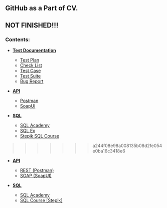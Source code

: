 ## GitHub as a Part of CV.
## NOT FINISHED!!!

### Contents:
* [**Test Documentation**](https://github.com/TTemnik/part_of_CV/tree/main/QA/Test-Documentation)
  * [Test Plan](https://github.com/TTemnik/part_of_CV/tree/main/QA/Test-Documentation/Test%20Plans)
  * [Check List](https://github.com/TTemnik/part_of_CV/tree/main/QA/Test-Documentation/Check%20Lists)
  * [Test Case](https://github.com/TTemnik/part_of_CV/tree/main/QA/Test-Documentation/Test%20Cases)
  * [Test Suite](https://github.com/TTemnik/part_of_CV/tree/main/QA/Test-Documentation/Test%20Suites)
  * [Bug Report](https://github.com/TTemnik/part_of_CV/tree/main/QA/Test-Documentation/Bug%20Reports)
  
  
* [**API**](https://github.com/TTemnik/part_of_CV/tree/main/QA/API)
  * [Postman](https://github.com/TTemnik/part_of_CV/tree/main/QA/API/Postman)
  * [SoapUI](https://github.com/TTemnik/part_of_CV/tree/main/QA/API/SoapUI)


* [**SQL**](https://github.com/TTemnik/part_of_CV/tree/main/QA/SQL)
  * [SQL Academy](https://github.com/TTemnik/part_of_CV/tree/main/QA/SQL/SQL%20Academy)
  * [SQL Ex](https://github.com/TTemnik/part_of_CV/tree/main/QA/SQL/SQL%20Ex)
  * [Stepik SQL Course](https://github.com/TTemnik/part_of_CV/tree/main/QA/SQL/SQL%20Course%20Stepik)
>>>>>>> a244f08e98a008135b08d2fe054e0ba16c3418e6


* [**API**](https://github.com/TTemnik/part_of_CV/tree/main/QA/API)
  * [REST (Postman)](https://github.com/TTemnik/part_of_CV/tree/main/QA/API/Postman)
  * [SOAP (SoapUI)](https://github.com/TTemnik/part_of_CV/tree/main/QA/API/SoapUI)


* [**SQL**](https://github.com/TTemnik/part_of_CV/tree/main/QA/SQL)
  * [SQL Academy](https://github.com/TTemnik/part_of_CV/tree/main/QA/SQL/SQL%20Academy)
  * [SQL Course [Stepik]](https://github.com/TTemnik/part_of_CV/tree/main/QA/SQL/SQL%20Course%20Stepik)

[//]: # (* [**WEB**]&#40;https://github.com/TTemnik/part_of_CV/tree/main/QA/SQL&#41;)
[//]: # (  * [Fiddler]&#40;https://github.com/TTemnik/part_of_CV/tree/main/QA/SQL/SQL%20Academy&#41;)
[//]: # (  * [DevTools]&#40;https://github.com/TTemnik/part_of_CV/tree/main/QA/SQL/SQL%20Course%20Stepik&#41;)
